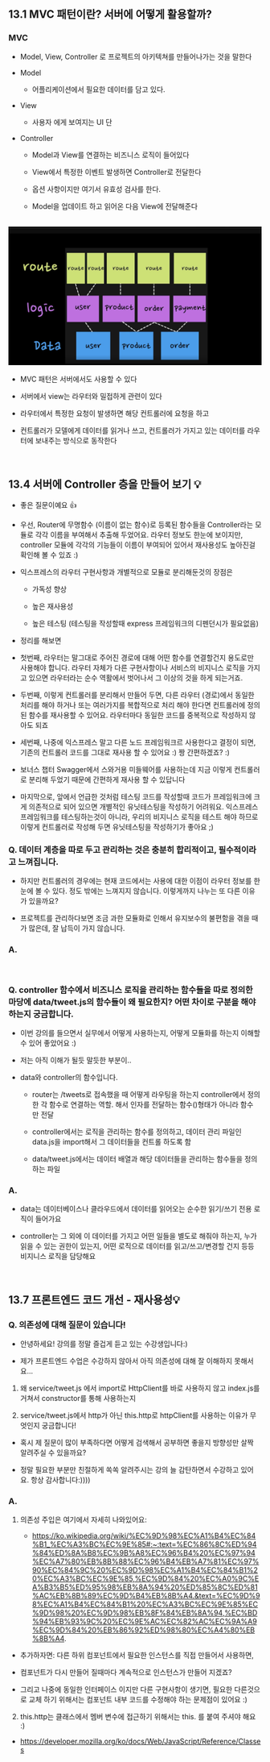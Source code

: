 ## 13.1 MVC 패턴이란? 서버에 어떻게 활용할까?

### MVC

- Model, View, Controller 로 프로젝트의 아키텍쳐를 만들어나가는 것을 말한다

- Model

  - 어플리케이션에서 필요한 데이터를 담고 있다.

- View

  - 사용자 에게 보여지는 UI 단

- Controller

  - Model과 View를 연결하는 비즈니스 로직이 들어있다

  - View에서 특정한 이벤트 발생하면 Controller로 전달한다

  - 옵션 사항이지만 여기서 유효성 검사를 한다.

  - Model을 업데이트 하고 읽어온 다음 View에 전달해준다

<br/>

<img src='./images/Ch13/01.png'>

- MVC 패턴은 서버에서도 사용할 수 있다

- 서버에서 view는 라우터와 밀접하게 관련이 있다

- 라우터에서 특정한 요청이 발생하면 해당 컨트롤러에 요청을 하고

- 컨트롤러가 모델에게 데이터를 읽거나 쓰고, 컨트롤러가 가지고 있는 데이터를 라우터에 보내주는 방식으로 동작한다

<br/>

## 13.4 서버에 Controller 층을 만들어 보기 💡

- 좋은 질문이예요 👍

- 우선, Router에 무명함수 (이름이 없는 함수)로 등록된 함수들을 Controller라는 모듈로 각각 이름을 부여해서 추출해 두었어요. 라우터 정보도 한눈에 보이지만, controller 모듈에 각각의 기능들이 이름이 부여되어 있어서 재사용성도 높아진걸 확인해 볼 수 있죠 :)

- 익스프레스의 라우터 구현사항과 개별적으로 모듈로 분리해둔것의 장점은

  - 가독성 향상

  - 높은 재사용성

  - 높은 테스팅 (테스팅을 작성할때 express 프레임워크의 디펜던시가 필요없음)

- 정리를 해보면

- 첫번째, 라우터는 말그대로 주어진 경로에 대해 어떤 함수를 연결할건지 용도로만 사용해야 합니다. 라우터 자체가 다른 구현사항이나 서비스의 비지니스 로직을 가지고 있으면 라우터라는 순수 역활에서 벗어나서 그 이상의 것을 하게 되는거죠.

- 두번째, 이렇게 컨트롤러를 분리해서 만들어 두면, 다른 라우터 (경로)에서 동일한 처리를 해야 하거나 또는 여러가지를 복합적으로 처리 해야 한다면 컨트롤러에 정의된 함수를 재사용할 수 있어요. 라우터마다 동일한 코드를 중복적으로 작성하지 않아도 되죠

- 세번째, 나중에 익스프레스 말고 다른 노드 프레임워크르 사용한다고 결정이 되면, 기존의 컨트롤러 코드를 그대로 재사용 할 수 있어요 :) 짱 간편하겠죠? :)

- 보너스 챕터 Swagger에서 스와거용 미들웨어를 사용하는데 지금 이렇게 컨트롤러로 분리해 두었기 때문에 간편하게 재사용 할 수 있답니다

- 마지막으로, 앞에서 언급한 것처럼 테스팅 코드를 작성할때 코드가 프레임워크에 크게 의존적으로 되어 있으면 개별적인 유닛테스팅을 작성하기 어려워요. 익스프레스 프레임워크를 테스팅하는것이 아니라, 우리의 비지니스 로직을 테스트 해야 하므로 이렇게 컨트롤러로 작성해 두면 유닛테스팅을 작성하기가 좋아요 ;)

### Q. 데이터 계층을 따로 두고 관리하는 것은 충분히 합리적이고, 필수적이라고 느껴집니다.

- 하지만 컨트롤러의 경우에는 현재 코드에서는 사용에 대한 이점이 라우터 정보를 한눈에 볼 수 있다. 정도 밖에는 느껴지지 않습니다. 이렇게까지 나누는 또 다른 이유가 있을까요?

- 프로젝트를 관리하다보면 조금 과한 모듈화로 인해서 유지보수의 불편함을 겪을 때가 많은데, 잘 납득이 가지 않습니다.

### A.

<br/>

### Q. controller 함수에서 비즈니스 로직을 관리하는 함수들을 따로 정의한 마당에 data/tweet.js의 함수들이 왜 필요한지? 어떤 차이로 구분을 해야하는지 궁금합니다.

- 이번 강의를 들으면서 실무에서 어떻게 사용하는지, 어떻게 모듈화를 하는지 이해할 수 있어 좋았어요 :)

- 저는 아직 이해가 될듯 말듯한 부분이..

- data와 controller의 함수입니다.

  - router는 /tweets로 접속했을 때 어떻게 라우팅을 하는지 controller에서 정의한 각 함수로 연결하는 역할. 해서 인자를 전달하는 함수()형태가 아니라 함수 만 전달

  - controller에서는 로직을 관리하는 함수를 정의하고, 데이터 관리 파일인 data.js을 import해서 그 데이터들을 컨트롤 하도록 함
  - data/tweet.js에서는 데이터 배열과 해당 데이터들을 관리하는 함수들을 정의하는 파일

### A.

- data는 데이터베이스나 클라우드에서 데이터를 읽어오는 순수한 읽기/쓰기 전용 로직이 들어가요

- controller는 그 외에 이 데이터를 가지고 어떤 일들을 별도로 해줘야 하는지, 누가 읽을 수 있는 권한이 있는지, 어떤 로직으로 데이터를 읽고/쓰고/변경할 건지 등등 비지니스 로직을 담당해요

<br/>

## 13.7 프론트엔드 코드 개선 - 재사용성💡

### Q. 의존성에 대해 질문이 있습니다!

- 안녕하세요! 강의를 정말 즐겁게 듣고 있는 수강생입니다:)

- 제가 프론트엔드 수업은 수강하지 않아서 아직 의존성에 대해 잘 이해하지 못해서요...

1. 왜 service/tweet.js 에서 import로 HttpClient를 바로 사용하지 않고 index.js를 거쳐서 constructor를 통해 사용하는지

2. service/tweet.js에서 http가 아닌 this.http로 httpClient를 사용하는 이유가 무엇인지 궁금합니다!

- 혹시 제 질문이 많이 부족하다면 어떻게 검색해서 공부하면 좋을지 방향성만 살짝 알려주실 수 있을까요?

- 정말 필요한 부분만 친절하게 쏙쏙 알려주시는 강의 늘 감탄하면서 수강하고 있어요. 항상 감사합니다:))))

### A.

1. 의존성 주입은 여기에서 자세히 나와있어요:

   - https://ko.wikipedia.org/wiki/%EC%9D%98%EC%A1%B4%EC%84%B1_%EC%A3%BC%EC%9E%85#:~:text=%EC%86%8C%ED%94%84%ED%8A%B8%EC%9B%A8%EC%96%B4%20%EC%97%94%EC%A7%80%EB%8B%88%EC%96%B4%EB%A7%81%EC%97%90%EC%84%9C%20%EC%9D%98%EC%A1%B4%EC%84%B1%20%EC%A3%BC%EC%9E%85,%EC%9D%84%20%EC%A0%9C%EA%B3%B5%ED%95%98%EB%8A%94%20%ED%85%8C%ED%81%AC%EB%8B%89%EC%9D%B4%EB%8B%A4.&text=%EC%9D%98%EC%A1%B4%EC%84%B1%20%EC%A3%BC%EC%9E%85%EC%9D%98%20%EC%9D%98%EB%8F%84%EB%8A%94,%EC%BD%94%EB%93%9C%20%EC%9E%AC%EC%82%AC%EC%9A%A9%EC%9D%84%20%EB%86%92%ED%98%80%EC%A4%80%EB%8B%A4.

- 추가하자면: 다른 하위 컴포넌트에서 필요한 인스턴스를 직접 만들어서 사용하면,

- 컴포넌트가 다시 만들어 질때마다 계속적으로 인스턴스가 만들어 지겠죠?

- 그리고 나중에 동일한 인터페이스 이지만 다른 구현사항이 생기면, 필요한 다른것으로 교체 하기 위해서는 컴포넌트 내부 코드를 수정해야 하는 문제점이 있어요 :)

2. this.http는 클래스에서 멤버 변수에 접근하기 위해서는 this. 를 붙여 주셔야 해요 :)

- https://developer.mozilla.org/ko/docs/Web/JavaScript/Reference/Classes
